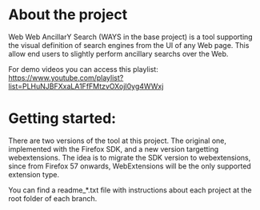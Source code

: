 # About the project #
Web Web AncillarY Search (WAYS in the base project) is a tool supporting the visual definition of search engines from the UI of any Web page. This allow end users to slightly perform ancillary searchs over the Web. 

For demo videos you can access this playlist:
https://www.youtube.com/playlist?list=PLHuNJBFXxaLA1FfFMtzvOXojI0yg4WWxj

# Getting started: #
There are two versions of the tool at this project. The original one, implemented with the Firefox SDK, and a new version targetting webextensions. The idea is to migrate the SDK version to webextensions, since from Firefox 57 onwards, WebExtensions will be the only supported extension type.

You can find a readme_*.txt file with instructions about each project at the root folder of each branch.  